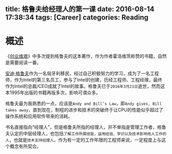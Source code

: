 title: 格鲁夫给经理人的第一课
date: 2016-08-14 17:38:34
tags: [Career]
categories: Reading
---

# 概述

《[创业维艰](https://book.douban.com/subject/26306686/)》中多次提到格鲁夫的这本著作，作为作者霍洛维茨称赞的书籍，自然是需要阅读一番。

[安迪·格鲁夫](https://en.wikipedia.org/wiki/Andrew_Grove)作为一名匈牙利移民，经过自己积极努力的学习，成为了一名工程师，作为Intel的第三名员工，参与了Intel的创建，历经工程师、工程经理，最终作为Intel的总裁/CEO成就了Intel的故事。格鲁夫已于`2016年3月21日`逝世，然而这本1995年出版的书籍再版多次，影响可谓众多。

格鲁夫最为我熟悉的一点，应该是`Andy and Bill’s Law`，即`Andy gives, Bill takes away`，直到现在，制程的进步和技术的突破终于让CPU的性能似乎超过了操作系统和应用软件带来的消耗。

书名直接指向“经理人”，但是格鲁夫所指的经理人，并不单指是管理工作者，格鲁夫认定的中层经理人，也包括`了解工作所需技能，运用经验、学识以及技术影响他人工作的人`，也就是`技术支持经理人`。作为有一定的工作年限的工程师来说，一定程度上与这个概念有所契合。


